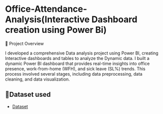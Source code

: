 # Office-Attendance-Analysis(Interactive Dashboard creation using Power Bi)

🚀 Project Overview

I developed a comprehensive Data analysis project using Power BI, creating Interactive dashboards and tables to analyze the Dynamic data. I built a dynamic Power BI dashboard that provides real-time insights into office presence, work-from-home (WFH), and sick leave (SL%) trends. This process involved several stages, including data preprocessing, data cleaning, and data visualization.

## 📁Dataset used
- <a href = "https://github.com/jayavarman1/Data-Analysis-Dashboard/blob/main/Attendance%20Sheet_Masked.xlsx" >Dataset</a>
